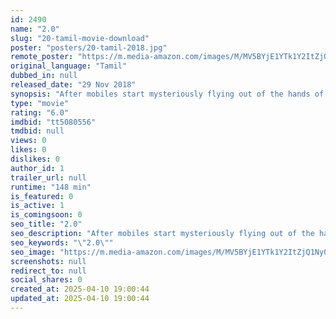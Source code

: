 ```yaml
---
id: 2490
name: "2.0"
slug: "20-tamil-movie-download"
poster: "posters/20-tamil-2018.jpg"
remote_poster: "https://m.media-amazon.com/images/M/MV5BYjE1YTk1Y2ItZjQ1Ny00Y2RmLTg5OTYtYWFjZTdlMTFmYTEyXkEyXkFqcGc@._V1_SX300.jpg"
original_language: "Tamil"
dubbed_in: null
released_date: "29 Nov 2018"
synopsis: "After mobiles start mysteriously flying out of the hands of people in Chennai, Dr Vaseegaran summons his trusted robot Chitti to ward off the bird-shaped supernatural powers of Pakshirajan."
type: "movie"
rating: "6.0"
imdbid: "tt5080556"
tmdbid: null
views: 0
likes: 0
dislikes: 0
author_id: 1
trailer_url: null
runtime: "148 min"
is_featured: 0
is_active: 1
is_comingsoon: 0
seo_title: "2.0"
seo_description: "After mobiles start mysteriously flying out of the hands of people in Chennai, Dr Vaseegaran summons his trusted robot Chitti to ward off the bird-shaped supernatural powers of Pakshirajan."
seo_keywords: "\"2.0\""
seo_image: "https://m.media-amazon.com/images/M/MV5BYjE1YTk1Y2ItZjQ1Ny00Y2RmLTg5OTYtYWFjZTdlMTFmYTEyXkEyXkFqcGc@._V1_SX300.jpg"
screenshots: null
redirect_to: null
social_shares: 0
created_at: 2025-04-10 19:00:44
updated_at: 2025-04-10 19:00:44
---
```


